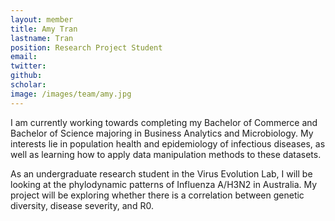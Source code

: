 ```yaml
---
layout: member
title: Amy Tran
lastname: Tran
position: Research Project Student
email:
twitter:
github:
scholar:
image: /images/team/amy.jpg
---
```


I am currently working towards completing my Bachelor of Commerce and Bachelor of Science majoring in Business Analytics and Microbiology. My interests lie in population health and epidemiology of infectious diseases, as well as learning how to apply data manipulation methods to these datasets.

As an undergraduate research student in the Virus Evolution Lab, I will be looking at the phylodynamic patterns of Influenza A/H3N2 in Australia. My project will be exploring whether there is a correlation between genetic diversity, disease severity, and R0.
